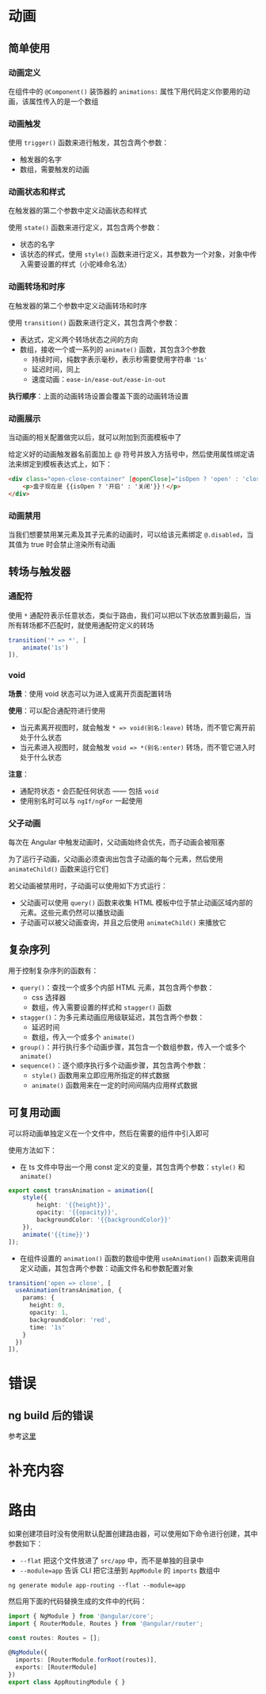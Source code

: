 # 动画


## 简单使用

### 动画定义

在组件中的 `@Component()` 装饰器的 `animations:` 属性下用代码定义你要用的动画，该属性传入的是一个数组

### 动画触发

使用 `trigger()` 函数来进行触发，其包含两个参数：
- 触发器的名字
- 数组，需要触发的动画

### 动画状态和样式

在触发器的第二个参数中定义动画状态和样式

使用 `state()` 函数来进行定义，其包含两个参数：
- 状态的名字
- 该状态的样式，使用 `style()` 函数来进行定义，其参数为一个对象，对象中传入需要设置的样式（小驼峰命名法）

### 动画转场和时序

在触发器的第二个参数中定义动画转场和时序

使用 `transition()` 函数来进行定义，其包含两个参数：
- 表达式，定义两个转场状态之间的方向
- 数组，接收一个或一系列的 `animate()` 函数，其包含3个参数
  - 持续时间，纯数字表示毫秒，表示秒需要使用字符串 `'1s'` 
  - 延迟时间，同上
  - 速度动画：`ease-in/ease-out/ease-in-out`

**执行顺序**：上面的动画转场设置会覆盖下面的动画转场设置

### 动画展示

当动画的相关配置做完以后，就可以附加到页面模板中了

给定义好的动画触发器名前面加上 @ 符号并放入方括号中，然后使用属性绑定语法来绑定到模板表达式上，如下：
```html
<div class="open-close-container" [@openClose]="isOpen ? 'open' : 'close'">
    <p>盒子现在是 {{isOpen ? '开启' : '关闭'}}！</p>
</div>
```

### 动画禁用

当我们想要禁用某元素及其子元素的动画时，可以给该元素绑定 `@.disabled`，当其值为 true 时会禁止渲染所有动画

## 转场与触发器

### 通配符

使用 `*` 通配符表示任意状态，类似于路由，我们可以把以下状态放置到最后，当所有转场都不匹配时，就使用通配符定义的转场
```ts
transition('* => *', [
    animate('1s')
]),
```

### void

**场景**：使用 void 状态可以为进入或离开页面配置转场

**使用**：可以配合通配符进行使用
- 当元素离开视图时，就会触发 `* => void(别名:leave)` 转场，而不管它离开前处于什么状态
- 当元素进入视图时，就会触发 `void => *(别名:enter)` 转场，而不管它进入时处于什么状态

**注意**：
- 通配符状态 `*` 会匹配任何状态 —— 包括 `void`
- 使用别名时可以与 `ngIf/ngFor` 一起使用

### 父子动画

每次在 Angular 中触发动画时，父动画始终会优先，而子动画会被阻塞

为了运行子动画，父动画必须查询出包含子动画的每个元素，然后使用 `animateChild()` 函数来运行它们

若父动画被禁用时，子动画可以使用如下方式运行：
- 父动画可以使用 `query()` 函数来收集 HTML 模板中位于禁止动画区域内部的元素。这些元素仍然可以播放动画
- 子动画可以被父动画查询，并且之后使用 `animateChild()` 来播放它

## 复杂序列

用于控制复杂序列的函数有：
- `query()`：查找一个或多个内部 HTML 元素，其包含两个参数：
  - css 选择器
  - 数组，传入需要设置的样式和 `stagger()` 函数
- `stagger()`：为多元素动画应用级联延迟，其包含两个参数：
  - 延迟时间
  - 数组，传入一个或多个 `animate()` 
- `group()`：并行执行多个动画步骤，其包含一个数组参数，传入一个或多个 `animate()`
- `sequence()`：逐个顺序执行多个动画步骤，其包含两个参数：
  - `style()` 函数用来立即应用所指定的样式数据
  - `animate()` 函数用来在一定的时间间隔内应用样式数据

## 可复用动画

可以将动画单独定义在一个文件中，然后在需要的组件中引入即可

使用方法如下：
- 在 ts 文件中导出一个用 const 定义的变量，其包含两个参数：`style()` 和 `animate()`
```ts
export const transAnimation = animation([
    style({
        height: '{{height}}',
        opacity: '{{opacity}}',
        backgroundColor: '{{backgroundColor}}'
    }),
    animate('{{time}}')
]);
```

- 在组件设置的 `animation()` 函数的数组中使用 `useAnimation()` 函数来调用自定义动画，其包含两个参数：动画文件名和参数配置对象
```ts
transition('open => close', [
  useAnimation(transAnimation, {
    params: {
      height: 0,
      opacity: 1,
      backgroundColor: 'red',
      time: '1s'
    }
  })
]),
```

# 错误

## ng build 后的错误

参考[这里](https://blog.csdn.net/muguli2008/article/details/105653433/)


# 补充内容
# 路由

如果创建项目时没有使用默认配置创建路由器，可以使用如下命令进行创建，其中参数如下：
- `--flat` 把这个文件放进了 `src/app` 中，而不是单独的目录中
- `--module=app` 告诉 CLI 把它注册到 `AppModule` 的 `imports` 数组中
```
ng generate module app-routing --flat --module=app
```

然后用下面的代码替换生成的文件中的代码：
```ts
import { NgModule } from '@angular/core';
import { RouterModule, Routes } from '@angular/router';

const routes: Routes = [];

@NgModule({
  imports: [RouterModule.forRoot(routes)],
  exports: [RouterModule]
})
export class AppRoutingModule { }
```